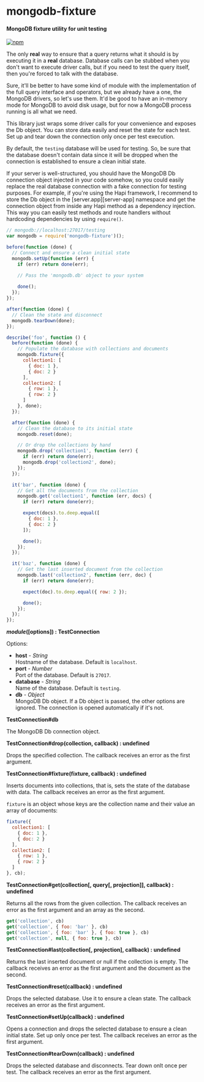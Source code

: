 mongodb-fixture
===============

#### MongoDB fixture utility for unit testing ####

[![npm][npm-image]][npm-url]

The only __real__ way to ensure that a query returns what it should is by executing it in a __real__ database. Database calls can be stubbed when you don't want to execute driver calls, but if you need to test the query itself, then you're forced to talk with the database.

Sure, it'll be better to have some kind of module with the implementation of the full query interface and operators, but we already have a one, the MongoDB drivers, so let's use them. It'd be good to have an in-memory mode for MongoDB to avoid disk usage, but for now a MongoDB process running is all what we need.

This library just wraps some driver calls for your convenience and exposes the Db object. You can store data easily and reset the state for each test. Set up and tear down the connection only once per test execution.

By default, the `testing` database will be used for testing. So, be sure that the database doesn't contain data since it will be dropped when the connection is established to ensure a clean initial state.

If your server is well-structured, you should have the MongoDB Db connection object injected in your code somehow, so you could easily replace the real database connection with a fake connection for testing purposes. For example, if you're using the Hapi framework, I recommend to store the Db object in the [server.app][server-app] namespace and get the connection object from inside any Hapi method as a dependency injection. This way you can easily test methods and route handlers without hardcoding dependencies by using `require()`.

```javascript
// mongodb://localhost:27017/testing
var mongodb = require('mongodb-fixture')();

before(function (done) {
  // Connect and ensure a clean initial state
  mongodb.setUp(function (err) {
    if (err) return done(err);

    // Pass the 'mongodb.db' object to your system
    
    done();
  });
});

after(function (done) {
  // Clean the state and disconnect
  mongodb.tearDown(done);
});

describe('foo', function () {
  before(function (done) {
    // Populate the database with collections and documents
    mongodb.fixture({
      collection1: [
        { doc: 1 },
        { doc: 2 }
      ],
      collection2: [
        { row: 1 },
        { row: 2 }
      ]
    }, done);
  });

  after(function (done) {
    // Clean the database to its initial state
    mongodb.reset(done);

    // Or drop the collections by hand
    mongodb.drop('collection1', function (err) {
      if (err) return done(err);
      mongodb.drop('collection2', done);
    });
  });

  it('bar', function (done) {
    // Get all the documents from the collection
    mongodb.get('collection1', function (err, docs) {
      if (err) return done(err);

      expect(docs).to.deep.equal([
        { doc: 1 },
        { doc: 2 }
      ]);

      done();
    });
  });

  it('baz', function (done) {
    // Get the last inserted document from the collection
    mongodb.last('collection2', function (err, doc) {
      if (err) return done(err);

      expect(doc).to.deep.equal({ row: 2 });

      done();
    });
  });
});
```

___module_([options]) : TestConnection__

Options:

- __host__ - _String_  
  Hostname of the database. Default is `localhost`.
- __port__ - _Number_  
  Port of the database. Default is `27017`.
- __database__ - _String_  
  Name of the database. Default is `testing`.
- __db__ - _Object_  
  MongoDB Db object. If a Db object is passed, the other options are ignored. The connection is opened automatically if it's not.

__TestConnection#db__

The MongoDB Db connection object.

__TestConnection#drop(collection, callback) : undefined__

Drops the specified collection. The callback receives an error as the first argument.

__TestConnection#fixture(fixture, callback) : undefined__

Inserts documents into collections, that is, sets the state of the database with data. The callback receives an error as the first argument.

`fixture` is an object whose keys are the collection name and their value an array of documents:

```javascript
fixture({
  collection1: [
    { doc: 1 },
    { doc: 2 }
  ],
  collection2: [
    { row: 1 },
    { row: 2 }
  ]
}, cb);
```

__TestConnection#get(collection[, query[, projection]], callback) : undefined__

Returns  all the rows from the given collection. The callback receives an error as the first argument and an array as the second.

```javascript
get('collection', cb)
get('collection', { foo: 'bar' }, cb)
get('collection', { foo: 'bar' }, { foo: true }, cb)
get('collection', null, { foo: true }, cb)
```

__TestConnection#last(collection[, projection], callback) : undefined__

Returns the last inserted document or null if the collection is empty. The callback receives an error as the first argument and the document as the second.

__TestConnection#reset(callback) : undefined__

Drops the selected database. Use it to ensure a clean state. The callback receives an error as the first argument.

__TestConnection#setUp(callback) : undefined__

Opens a connection and drops the selected database to ensure a clean initial state. Set up only once per test. The callback receives an error as the first argument.

__TestConnection#tearDown(callback) : undefined__

Drops the selected database and disconnects. Tear down onlt once per test. The callback receives an error as the first argument.

[npm-image]: https://img.shields.io/npm/v/mongodb-fixture.svg?style=flat
[npm-url]: https://npmjs.org/package/mongodb-fixture
